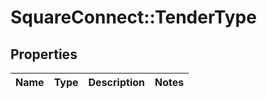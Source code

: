 # SquareConnect::TenderType

## Properties
Name | Type | Description | Notes
------------ | ------------- | ------------- | -------------


